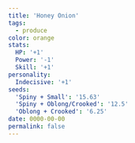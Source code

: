 ```yaml
---
title: 'Honey Onion'
tags:
  - produce
color: orange
stats:
  HP: '+1'
  Power: '-1'
  Skill: '+1'
personality:
  Indecisive: '+1'
seeds:
  'Spiny + Small': '15.63'
  'Spiny + Oblong/Crooked': '12.5'
  'Oblong + Crooked': '6.25'
date: 0000-00-00
permalink: false
---
```

